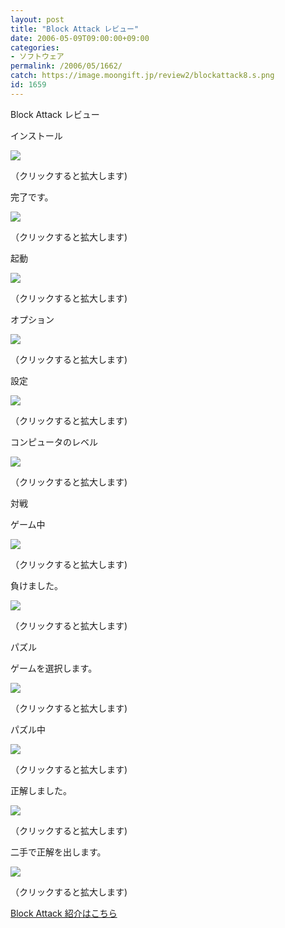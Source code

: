 ```yaml
---
layout: post
title: "Block Attack レビュー"
date: 2006-05-09T09:00:00+09:00
categories:
- ソフトウェア
permalink: /2006/05/1662/
catch: https://image.moongift.jp/review2/blockattack8.s.png
id: 1659
---
```

Block Attack レビュー  
<!--more-->

インストール

  

[![](https://image.moongift.jp/review2/blockattack1.s.png)](https://image.moongift.jp/review2/blockattack1.png)  
  
（クリックすると拡大します)

  

完了です。

  

[![](https://image.moongift.jp/review2/blockattack2.s.png)](https://image.moongift.jp/review2/blockattack2.png)  
  
（クリックすると拡大します)

  

起動

  

[![](https://image.moongift.jp/review2/blockattack3.s.png)](https://image.moongift.jp/review2/blockattack3.png)  
  
（クリックすると拡大します)

  

オプション

  

[![](https://image.moongift.jp/review2/blockattack4.s.png)](https://image.moongift.jp/review2/blockattack4.png)  
  
（クリックすると拡大します)

  

設定

  

[![](https://image.moongift.jp/review2/blockattack5.s.png)](https://image.moongift.jp/review2/blockattack5.png)  
  
（クリックすると拡大します)

  

コンピュータのレベル

  

[![](https://image.moongift.jp/review2/blockattack6.s.png)](https://image.moongift.jp/review2/blockattack6.png)  
  
（クリックすると拡大します)

  

対戦

  

ゲーム中

  

[![](https://image.moongift.jp/review2/blockattack8.s.png)](https://image.moongift.jp/review2/blockattack8.png)  
  
（クリックすると拡大します)

  

負けました。

  

[![](https://image.moongift.jp/review2/blockattack7.s.png)](https://image.moongift.jp/review2/blockattack7.png)  
  
（クリックすると拡大します)

  

パズル

  

ゲームを選択します。

  

[![](https://image.moongift.jp/review2/blockattack9.s.png)](https://image.moongift.jp/review2/blockattack9.png)  
  
（クリックすると拡大します)

  

パズル中

  

[![](https://image.moongift.jp/review2/blockattack10.s.png)](https://image.moongift.jp/review2/blockattack10.png)  
  
（クリックすると拡大します)

  

正解しました。

  

[![](https://image.moongift.jp/review2/blockattack11.s.png)](https://image.moongift.jp/review2/blockattack11.png)  
  
（クリックすると拡大します)

  

二手で正解を出します。

  

[![](https://image.moongift.jp/review2/blockattack12.s.png)](https://image.moongift.jp/review2/blockattack12.png)  
  
（クリックすると拡大します)

  

[Block Attack 紹介はこちら](http://oss.moongift.jp/intro/i-1659.html)

